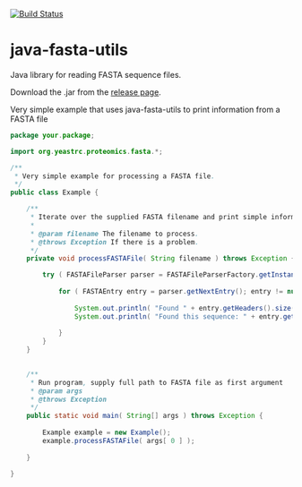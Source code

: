 [![Build Status](https://travis-ci.com/yeastrc/java-fasta-utils.svg?branch=master)](https://travis-ci.com/yeastrc/java-fasta-utils)

# java-fasta-utils

Java library for reading FASTA sequence files.

Download the .jar from the [release page](https://github.com/yeastrc/java-fasta-utils/releases).

Very simple example that uses java-fasta-utils to print information from a FASTA file

```java
package your.package;

import org.yeastrc.proteomics.fasta.*;

/**
 * Very simple example for processing a FASTA file.
 */
public class Example {

	/**
	 * Iterate over the supplied FASTA filename and print simple information to console
	 * 
	 * @param filename The filename to process.
	 * @throws Exception If there is a problem.
	 */
	private void processFASTAFile( String filename ) throws Exception {

		try ( FASTAFileParser parser = FASTAFileParserFactory.getInstance().getFASTAFileParser(  new File( filename ) ) ) {
		
			for ( FASTAEntry entry = parser.getNextEntry(); entry != null; entry = parser.getNextEntry() ) {		
		
				System.out.println( "Found " + entry.getHeaders().size() + " headers for this FASTA entry." );
				System.out.println( "Found this sequence: " + entry.getSequence() );		
		
			}
		}
	}
	

	/**
	 * Run program, supply full path to FASTA file as first argument
	 * @param args
	 * @throws Exception
	 */
	public static void main( String[] args ) throws Exception {
		
		Example example = new Example();
		example.processFASTAFile( args[ 0 ] );
		
	}
	
}

```
